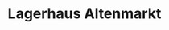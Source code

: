 ---
title: "Lagerhaus Altenmarkt"
url: /altenmarkt-im-pongau/lagerhaus-altenmarkt/
shop: Garten-Center
---